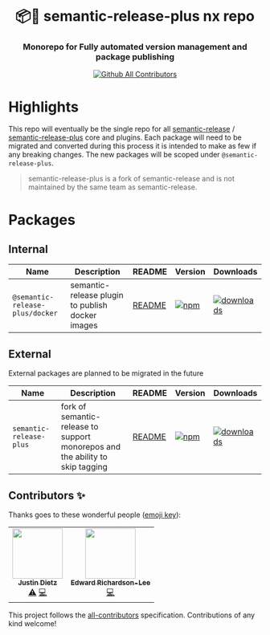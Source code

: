 <h1 align="center" style="border-bottom: none;">📦🚀 semantic-release-plus nx repo</h1>
<h3 align="center">Monorepo for Fully automated version management and package publishing</h3>

<p align="center">
  <a href="#contributors-">
    <img alt="Github All Contributors" src="https://img.shields.io/github/all-contributors/semantic-release-plus/semantic-release-plus">
  </a>
</p>

# Highlights

This repo will eventually be the single repo for all [semantic-release](https://github.com/semantic-release/semantic-release) / [semantic-release-plus](https://github.com/semantic-release-plus/semantic-release) core and plugins. Each package will need to be migrated and converted during this process it is intended to make as few if any breaking changes. The new packages will be scoped under `@semantic-release-plus`.

> semantic-release-plus is a fork of semantic-release and is not maintained by the same team as semantic-release.

# Packages

## Internal

| Name                            | Description                                      | README                                        | Version                                                                                                                               | Downloads                                                                                                                                    |
| ------------------------------- | ------------------------------------------------ | --------------------------------------------- | ------------------------------------------------------------------------------------------------------------------------------------- | -------------------------------------------------------------------------------------------------------------------------------------------- |
| `@semantic-release-plus/docker` | semantic-release plugin to publish docker images | [README](./packages/plugins/docker/README.md) | [![npm](https://img.shields.io/npm/v/@semantic-release-plus/docker.svg)](https://www.npmjs.com/package/@semantic-release-plus/docker) | [![downloads](https://img.shields.io/npm/dt/@semantic-release-plus/docker.svg)](https://www.npmjs.com/package/@semantic-release-plus/docker) |

## External

External packages are planned to be migrated in the future

| Name                    | Description                                                                   | README                                                                     | Version                                                                                                               | Downloads                                                                                                                    |
| ----------------------- | ----------------------------------------------------------------------------- | -------------------------------------------------------------------------- | --------------------------------------------------------------------------------------------------------------------- | ---------------------------------------------------------------------------------------------------------------------------- |
| `semantic-release-plus` | fork of semantic-release to support monorepos and the ability to skip tagging | [README](https://github.com/semantic-release-plus/semantic-release#readme) | [![npm](https://img.shields.io/npm/v/semantic-release-plus.svg)](https://www.npmjs.com/package/semantic-release-plus) | [![downloads](https://img.shields.io/npm/dt/semantic-release-plus.svg)](https://www.npmjs.com/package/semantic-release-plus) |

## Contributors ✨

Thanks goes to these wonderful people ([emoji key](https://allcontributors.org/docs/en/emoji-key)):

<!-- ALL-CONTRIBUTORS-LIST:START - Do not remove or modify this section -->
<!-- prettier-ignore-start -->
<!-- markdownlint-disable -->
<table>
  <tr>
    <td align="center"><a href="http://justindietz.com"><img src="https://avatars.githubusercontent.com/u/5566979?v=4?s=100" width="100px;" alt=""/><br /><sub><b>Justin Dietz</b></sub></a><br /><a href="https://github.com/semantic-release-plus/semantic-release-plus/commits?author=JoA-MoS" title="Tests">⚠️</a> <a href="https://github.com/semantic-release-plus/semantic-release-plus/commits?author=JoA-MoS" title="Code">💻</a></td>
    <td align="center"><a href="https://github.com/erichardson-lee"><img src="https://avatars.githubusercontent.com/u/77331675?v=4?s=100" width="100px;" alt=""/><br /><sub><b>Edward Richardson-Lee</b></sub></a><br /><a href="https://github.com/semantic-release-plus/semantic-release-plus/commits?author=erichardson-lee" title="Code">💻</a></td>
  </tr>
</table>

<!-- markdownlint-restore -->
<!-- prettier-ignore-end -->

<!-- ALL-CONTRIBUTORS-LIST:END -->

This project follows the [all-contributors](https://github.com/all-contributors/all-contributors) specification. Contributions of any kind welcome!
